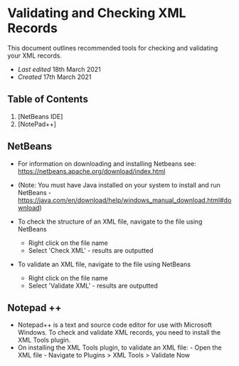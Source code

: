 # Validating and Checking XML Records 

This document outlines recommended tools for checking and validating your XML records.

- _Last edited_ 18th March 2021
- _Created_ 17th March 2021

## Table of Contents
1. [NetBeans IDE]
1. [NotePad++]


## NetBeans

- For information on downloading and installing Netbeans see:
https://netbeans.apache.org/download/index.html 

- (Note: You must have Java installed on your system to install and run NetBeans -https://java.com/en/download/help/windows_manual_download.html#download)

- To check the structure of an XML file, navigate to the file using NetBeans
    - Right click on the file name 
    - Select 'Check XML' - results are outputted 

- To validate an XML file, navigate to the file using NetBeans
    - Right click on the file name 
    - Select 'Validate XML' - results are outputted 
 

## Notepad ++ 

- Notepad++ is a text and source code editor for use with Microsoft Windows. To check and validate XML records, you need to install the XML Tools plugin.
- On installing the XML Tools plugin, to validate an XML file:
        - Open the XML file
        - Navigate to Plugins > XML Tools > Validate Now


